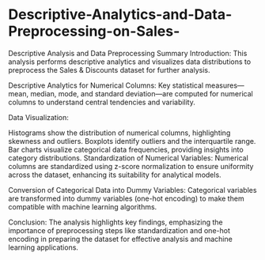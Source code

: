 # Descriptive-Analytics-and-Data-Preprocessing-on-Sales-

Descriptive Analysis and Data Preprocessing Summary
Introduction: This analysis performs descriptive analytics and visualizes data distributions to preprocess the Sales & Discounts dataset for further analysis.

Descriptive Analytics for Numerical Columns: Key statistical measures—mean, median, mode, and standard deviation—are computed for numerical columns to understand central tendencies and variability.

Data Visualization:

Histograms show the distribution of numerical columns, highlighting skewness and outliers.
Boxplots identify outliers and the interquartile range.
Bar charts visualize categorical data frequencies, providing insights into category distributions.
Standardization of Numerical Variables: Numerical columns are standardized using z-score normalization to ensure uniformity across the dataset, enhancing its suitability for analytical models.

Conversion of Categorical Data into Dummy Variables: Categorical variables are transformed into dummy variables (one-hot encoding) to make them compatible with machine learning algorithms.

Conclusion: The analysis highlights key findings, emphasizing the importance of preprocessing steps like standardization and one-hot encoding in preparing the dataset for effective analysis and machine learning applications.
